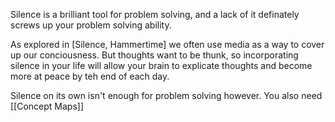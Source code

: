 
Silence is a brilliant tool for problem solving, and a lack of it definately screws up your problem solving ability.

As explored in [Silence, Hammertime] we often use media as a way to cover up our conciousness. But thoughts want to be thunk, so incorporating silence in your life will allow your brain to explicate thoughts and become more at peace by teh end of each day. 

Silence on its own isn't enough for problem solving however. You also need [[Concept Maps]]